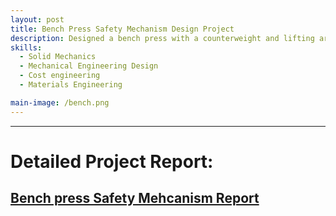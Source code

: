 ```yaml
---
layout: post
title: Bench Press Safety Mechanism Design Project
description: Designed a bench press with a counterweight and lifting arms that would be activated when the user pressed a foot pedal. The Project included stress analysis for all the components, connections, and the power train. The analysis was done ensuring a factor of safety above two for all parts, with respect to yielding, buckling, and fatigue. Finally, the design was analyzed for potential final cost of the product based on materials and manufacturing costs.   
skills: 
  - Solid Mechanics
  - Mechanical Engineering Design 
  - Cost engineering
  - Materials Engineering

main-image: /bench.png
---
```


---

#  Detailed Project Report:  
<a href="https://drive.google.com/file/d/1NUBePzYpRUGrOIJI42gjPNBfMW5zEbh2/view" target="_blank">Bench press Safety Mehcanism Report</a>
--- 
